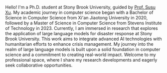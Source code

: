 Hello! I'm a Ph.D. student at Stony Brook University, guided by [Prof. Susu Xu](http://susu-xu.com). My academic journey in computer science began with a Bachelor of Science in Computer Science from Xi'an Jiaotong University in 2020, followed by a Master of Science in Computer Science from Stevens Institute of Technology in 2023. Currently, I am immersed in research that explores the application of large language models for disaster response at Stony Brook University. This work aims to integrate advanced AI technologies with humanitarian efforts to enhance crisis management. My journey into the realm of large language models is built upon a solid foundation in computer science and a commitment to creating real-world impact. Welcome to my professional space, where I share my research developments and eagerly seek collaborative opportunities.
